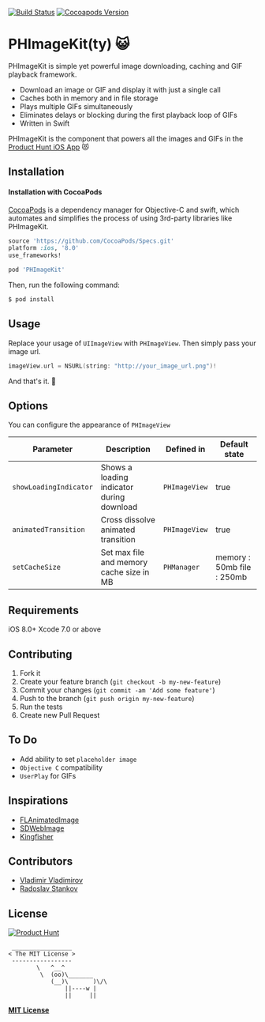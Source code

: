 [![Build Status](https://travis-ci.org/producthunt/PHImageKit.svg?branch=master)](https://travis-ci.org/producthunt/PHImageKit)
[![Cocoapods Version](https://cocoapod-badges.herokuapp.com/v/PHImageKit/badge.png)](http://cocoadocs.org/docsets/PHImageKit)

# PHImageKit(ty) 😺

PHImageKit is simple yet powerful image downloading, caching and GIF playback framework. 

- Download an image or GIF and display it with just a single call
- Caches both in memory and in file storage
- Plays multiple GIFs simultaneously
- Eliminates delays or blocking during the first playback loop of GIFs
- Written in Swift

PHImageKit is the component that powers all the images and GIFs in the [Product Hunt iOS App](https://itunes.apple.com/us/app/product-hunt-best-new-products/id904658671?mt=8) 😻

## Installation

#### Installation with CocoaPods

[CocoaPods](http://cocoapods.org) is a dependency manager for Objective-C and swift, which automates and simplifies the process of using 3rd-party libraries like PHImageKit.

``` ruby
source 'https://github.com/CocoaPods/Specs.git'
platform :ios, '8.0'
use_frameworks!

pod 'PHImageKit'
```

Then, run the following command:

``` bash
$ pod install
```

## Usage

Replace your usage of `UIImageView` with `PHImageView`. Then simply pass your image url.

```swift
imageView.url = NSURL(string: "http://your_image_url.png")!
```

And that's it. 🚀

## Options

You can configure the appearance of `PHImageView`

| Parameter                   | Description                                       | Defined in        | Default state              |
| ---                         | ---                                               | ---               | ---                        |
| ```showLoadingIndicator```  | Shows a loading indicator during download         | ```PHImageView``` | true                       |
| ```animatedTransition```    | Cross dissolve animated transition                | ```PHImageView``` | true                       |
| ```setCacheSize```          | Set max file and memory cache size in MB          | ```PHManager ```  | memory : 50mb file : 250mb |

## Requirements

iOS 8.0+
Xcode 7.0 or above

## Contributing

1. Fork it
2. Create your feature branch (`git checkout -b my-new-feature`)
3. Commit your changes (`git commit -am 'Add some feature'`)
4. Push to the branch (`git push origin my-new-feature`)
5. Run the tests
6. Create new Pull Request

## To Do

- Add ability to set `placeholder image`
- `Objective C` compatibility
- `UserPlay` for GIFs

## Inspirations

- [FLAnimatedImage](https://github.com/Flipboard/FLAnimatedImage)
- [SDWebImage](https://github.com/rs/SDWebImage)
- [Kingfisher](https://github.com/onevcat/Kingfisher)

## Contributors

- [Vladimir Vladimirov](https://github.com/devladinci)
- [Radoslav Stankov](https://github.com/rstankov)

## License

[![Product Hunt](http://i.imgur.com/dtAr7wC.png)](https://www.producthunt.com)

```
 _________________
< The MIT License >
 -----------------
        \   ^__^
         \  (oo)\_______
            (__)\       )\/\
                ||----w |
                ||     ||
```

**[MIT License](https://github.com/producthunt/PHImageKit/blob/master/LICENSE)**
